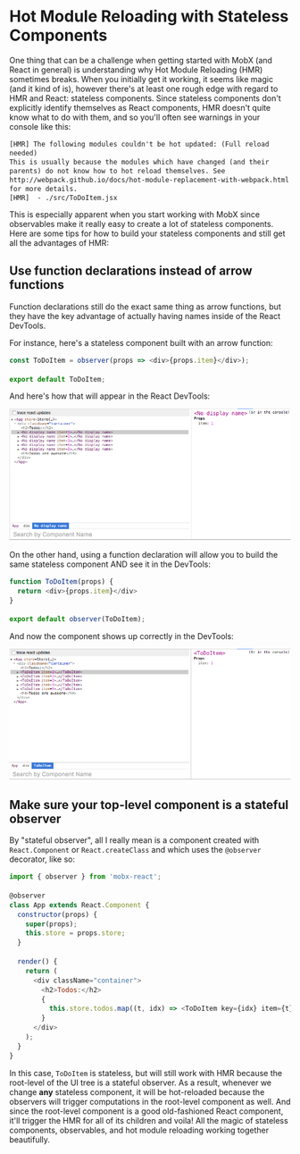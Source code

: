 # Hot Module Reloading with Stateless Components

One thing that can be a challenge when getting started with MobX (and React in general) is understanding why Hot Module Reloading (HMR) sometimes breaks. When you initially get it working, it seems like magic (and it kind of is), however there's at least one rough edge with regard to HMR and React: stateless components. Since stateless components don't explicitly identify themselves as React components, HMR doesn't quite know what to do with them, and so you'll often see warnings in your console like this:

```
[HMR] The following modules couldn't be hot updated: (Full reload needed)
This is usually because the modules which have changed (and their parents) do not know how to hot reload themselves. See http://webpack.github.io/docs/hot-module-replacement-with-webpack.html for more details.
[HMR]  - ./src/ToDoItem.jsx
```

This is especially apparent when you start working with MobX since observables make it really easy to create a lot of stateless components. Here are some tips for how to build your stateless components and still get all the advantages of HMR:

## Use function declarations instead of arrow functions

Function declarations still do the exact same thing as arrow functions, but they have the key advantage of actually having names inside of the React DevTools.

For instance, here's a stateless component built with an arrow function:

```javascript
const ToDoItem = observer(props => <div>{props.item}</div>);

export default ToDoItem;

```

And here's how that will appear in the React DevTools:

![devtools-noname](../images/devtools-noDisplayName.png)

On the other hand, using a function declaration will allow you to build the same stateless component AND see it in the DevTools:

```javascript
function ToDoItem(props) {
  return <div>{props.item}</div>
}

export default observer(ToDoItem);

```

And now the component shows up correctly in the DevTools:

![devtools-withname](../images/devtools-withDisplayName.png)

## Make sure your top-level component is a stateful observer

By "stateful observer", all I really mean is a component created with `React.Component` or `React.createClass` and which uses the `@observer` decorator, like so:

```javascript
import { observer } from 'mobx-react';

@observer
class App extends React.Component {
  constructor(props) {
    super(props);
    this.store = props.store;
  }

  render() {
    return (
      <div className="container">
        <h2>Todos:</h2>
        {
          this.store.todos.map((t, idx) => <ToDoItem key={idx} item={t}/>)
        }
      </div>
    );
  }
}

```

In this case, `ToDoItem` is stateless, but will still work with HMR because the root-level of the UI tree is a stateful observer. As a result, whenever we change **any** stateless component, it will be hot-reloaded because the observers will trigger computations in the root-level component as well. And since the root-level component is a good old-fashioned React component, it'll trigger the HMR for all of its children and voila! All the magic of stateless components, observables, and hot module reloading working together beautifully.

